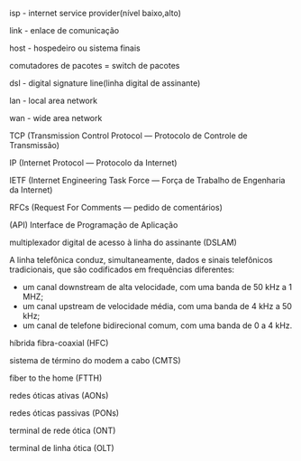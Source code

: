 isp - internet service provider(nível baixo,alto)

link - enlace de comunicação

host - hospedeiro ou sistema finais

comutadores de pacotes = switch de pacotes

dsl - digital signature line(linha digital de assinante)

lan - local area network

wan - wide area network

TCP (Transmission Control Protocol — Protocolo de Controle de Transmissão) 

IP (Internet Protocol — Protocolo da Internet)

IETF (Internet Engineering Task Force — Força
de Trabalho de Engenharia da Internet)

RFCs (Request For Comments — pedido de comentários)

(API) Interface de Programação de Aplicação 

multiplexador digital de acesso à linha do assinante (DSLAM)

A linha telefônica conduz, simultaneamente, dados e sinais telefônicos tradicionais, que são codificados em
frequências diferentes:
 -	 um canal downstream de alta velocidade, com uma banda de 50 kHz a 1 MHZ;
 -	 um canal upstream de velocidade média, com uma banda de 4 kHz a 50 kHz;
 -	 um canal de telefone bidirecional comum, com uma banda de 0 a 4 kHz.

híbrida fibra-coaxial (HFC)

sistema de término do modem a cabo (CMTS)

fiber to the home (FTTH)

redes óticas ativas (AONs)

redes óticas passivas (PONs)

terminal de rede ótica (ONT)

terminal de linha ótica (OLT)


